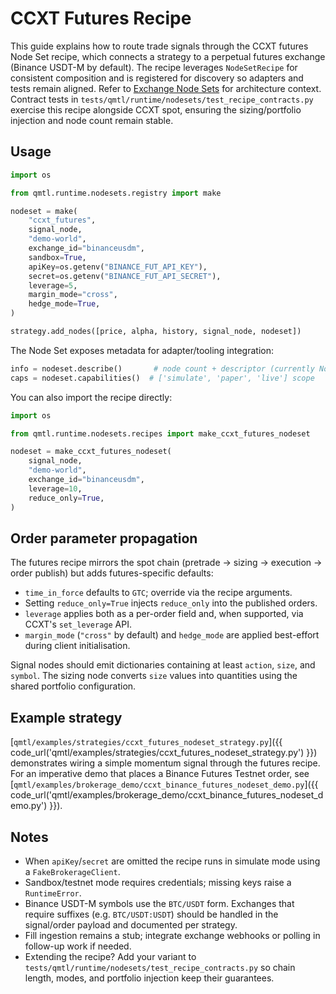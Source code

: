 # CCXT Futures Recipe

This guide explains how to route trade signals through the CCXT futures Node Set recipe,
which connects a strategy to a perpetual futures exchange (Binance USDT-M by default). The recipe
leverages `NodeSetRecipe` for consistent composition and is registered for discovery so adapters and tests remain aligned.
Refer to [Exchange Node Sets](../architecture/exchange_node_sets.md) for architecture context. Contract tests in
`tests/qmtl/runtime/nodesets/test_recipe_contracts.py` exercise this recipe alongside CCXT spot, ensuring the sizing/portfolio
injection and node count remain stable.

## Usage

```python
import os

from qmtl.runtime.nodesets.registry import make

nodeset = make(
    "ccxt_futures",
    signal_node,
    "demo-world",
    exchange_id="binanceusdm",
    sandbox=True,
    apiKey=os.getenv("BINANCE_FUT_API_KEY"),
    secret=os.getenv("BINANCE_FUT_API_SECRET"),
    leverage=5,
    margin_mode="cross",
    hedge_mode=True,
)

strategy.add_nodes([price, alpha, history, signal_node, nodeset])
```

The Node Set exposes metadata for adapter/tooling integration:

```python
info = nodeset.describe()       # node count + descriptor (currently None)
caps = nodeset.capabilities()  # ['simulate', 'paper', 'live'] scope
```

You can also import the recipe directly:

```python
import os

from qmtl.runtime.nodesets.recipes import make_ccxt_futures_nodeset

nodeset = make_ccxt_futures_nodeset(
    signal_node,
    "demo-world",
    exchange_id="binanceusdm",
    leverage=10,
    reduce_only=True,
)
```

## Order parameter propagation

The futures recipe mirrors the spot chain (pretrade → sizing → execution → order publish) but
adds futures-specific defaults:

- `time_in_force` defaults to `GTC`; override via the recipe arguments.
- Setting `reduce_only=True` injects `reduce_only` into the published orders.
- `leverage` applies both as a per-order field and, when supported, via CCXT's `set_leverage` API.
- `margin_mode` (`"cross"` by default) and `hedge_mode` are applied best-effort during client initialisation.

Signal nodes should emit dictionaries containing at least `action`, `size`, and `symbol`. The
sizing node converts `size` values into quantities using the shared portfolio configuration.

## Example strategy

[`qmtl/examples/strategies/ccxt_futures_nodeset_strategy.py`]({{ code_url('qmtl/examples/strategies/ccxt_futures_nodeset_strategy.py') }})
demonstrates wiring a simple momentum signal through the futures recipe. For an imperative demo
that places a Binance Futures Testnet order, see
[`qmtl/examples/brokerage_demo/ccxt_binance_futures_nodeset_demo.py`]({{ code_url('qmtl/examples/brokerage_demo/ccxt_binance_futures_nodeset_demo.py') }}).

## Notes

- When `apiKey`/`secret` are omitted the recipe runs in simulate mode using a `FakeBrokerageClient`.
- Sandbox/testnet mode requires credentials; missing keys raise a `RuntimeError`.
- Binance USDT-M symbols use the `BTC/USDT` form. Exchanges that require suffixes (e.g. `BTC/USDT:USDT`)
  should be handled in the signal/order payload and documented per strategy.
- Fill ingestion remains a stub; integrate exchange webhooks or polling in follow-up work if needed.
- Extending the recipe? Add your variant to `tests/qmtl/runtime/nodesets/test_recipe_contracts.py` so chain length,
  modes, and portfolio injection keep their guarantees.
